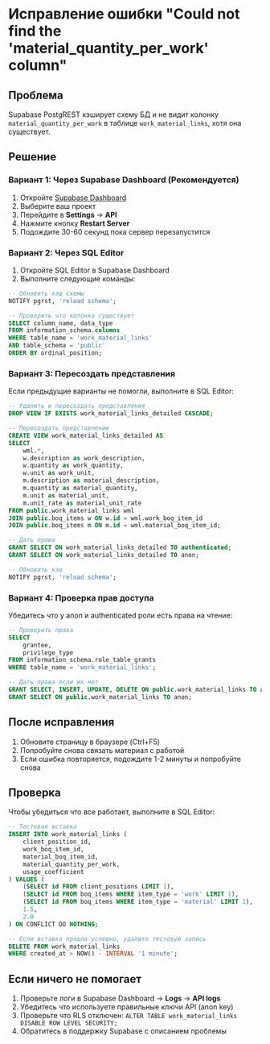 # Исправление ошибки "Could not find the 'material_quantity_per_work' column"

## Проблема
Supabase PostgREST кэширует схему БД и не видит колонку `material_quantity_per_work` в таблице `work_material_links`, хотя она существует.

## Решение

### Вариант 1: Через Supabase Dashboard (Рекомендуется)

1. Откройте [Supabase Dashboard](https://app.supabase.com)
2. Выберите ваш проект
3. Перейдите в **Settings** → **API**
4. Нажмите кнопку **Restart Server**
5. Подождите 30-60 секунд пока сервер перезапустится

### Вариант 2: Через SQL Editor

1. Откройте SQL Editor в Supabase Dashboard
2. Выполните следующие команды:

```sql
-- Обновить кэш схемы
NOTIFY pgrst, 'reload schema';

-- Проверить что колонка существует
SELECT column_name, data_type 
FROM information_schema.columns 
WHERE table_name = 'work_material_links' 
AND table_schema = 'public'
ORDER BY ordinal_position;
```

### Вариант 3: Пересоздать представления

Если предыдущие варианты не помогли, выполните в SQL Editor:

```sql
-- Удалить и пересоздать представления
DROP VIEW IF EXISTS work_material_links_detailed CASCADE;

-- Пересоздать представление
CREATE VIEW work_material_links_detailed AS
SELECT 
    wml.*,
    w.description as work_description,
    w.quantity as work_quantity,
    w.unit as work_unit,
    m.description as material_description,
    m.quantity as material_quantity,
    m.unit as material_unit,
    m.unit_rate as material_unit_rate
FROM public.work_material_links wml
JOIN public.boq_items w ON w.id = wml.work_boq_item_id
JOIN public.boq_items m ON m.id = wml.material_boq_item_id;

-- Дать права
GRANT SELECT ON work_material_links_detailed TO authenticated;
GRANT SELECT ON work_material_links_detailed TO anon;

-- Обновить кэш
NOTIFY pgrst, 'reload schema';
```

### Вариант 4: Проверка прав доступа

Убедитесь что у anon и authenticated роли есть права на чтение:

```sql
-- Проверить права
SELECT 
    grantee,
    privilege_type
FROM information_schema.role_table_grants 
WHERE table_name = 'work_material_links';

-- Дать права если их нет
GRANT SELECT, INSERT, UPDATE, DELETE ON public.work_material_links TO authenticated;
GRANT SELECT ON public.work_material_links TO anon;
```

## После исправления

1. Обновите страницу в браузере (Ctrl+F5)
2. Попробуйте снова связать материал с работой
3. Если ошибка повторяется, подождите 1-2 минуты и попробуйте снова

## Проверка

Чтобы убедиться что все работает, выполните в SQL Editor:

```sql
-- Тестовая вставка
INSERT INTO work_material_links (
    client_position_id,
    work_boq_item_id,
    material_boq_item_id,
    material_quantity_per_work,
    usage_coefficient
) VALUES (
    (SELECT id FROM client_positions LIMIT 1),
    (SELECT id FROM boq_items WHERE item_type = 'work' LIMIT 1),
    (SELECT id FROM boq_items WHERE item_type = 'material' LIMIT 1),
    1.5,
    2.0
) ON CONFLICT DO NOTHING;

-- Если вставка прошла успешно, удалите тестовую запись
DELETE FROM work_material_links 
WHERE created_at > NOW() - INTERVAL '1 minute';
```

## Если ничего не помогает

1. Проверьте логи в Supabase Dashboard → **Logs** → **API logs**
2. Убедитесь что используете правильные ключи API (anon key)
3. Проверьте что RLS отключен: `ALTER TABLE work_material_links DISABLE ROW LEVEL SECURITY;`
4. Обратитесь в поддержку Supabase с описанием проблемы
